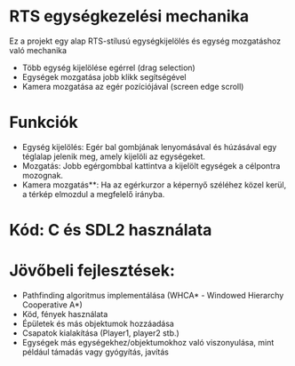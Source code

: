 # RTS egységkezelési mechanika

Ez a projekt egy alap RTS-stílusú egységkijelölés és egység mozgatáshoz való mechanika

- Több egység kijelölése egérrel (drag selection)
- Egységek mozgatása jobb klikk segítségével
- Kamera mozgatása az egér pozíciójával (screen edge scroll)


# Funkciók

- Egység kijelölés: Egér bal gombjának lenyomásával és húzásával egy téglalap jelenik meg, amely kijelöli az egységeket.
- Mozgatás: Jobb egérgombbal kattintva a kijelölt egységek a célpontra mozognak.
- Kamera mozgatás**: Ha az egérkurzor a képernyő széléhez közel kerül, a térkép elmozdul a megfelelő irányba.

# Kód: C és SDL2 használata

# Jövőbeli fejlesztések:

- Pathfinding algoritmus implementálása (WHCA* - Windowed Hierarchy Cooperative A*)
- Köd, fények használata
- Épületek és más objektumok hozzáadása
- Csapatok kialakítása (Player1, player2 stb.)
- Egységek más egységekhez/objektumokhoz való viszonyulása, mint például támadás vagy gyógyítás, javítás
